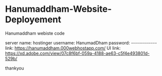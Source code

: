 # Hanumaddham-Website-Deployement
Hanumaddham webiste code


server name: hostinger
username: HanumadDham
password:  -------------
link: https://hanumaddham.000webhostapp.com/
UI link: https://xd.adobe.com/view/07c8f6bf-059a-4188-ae63-c5f4e493801d-529b/

thankyou
